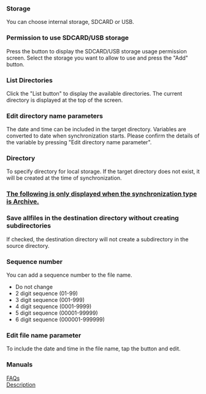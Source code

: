 ### Storage  

You can choose internal storage, SDCARD or USB.   

### Permission to use SDCARD/USB storage  

Press the button to display the SDCARD/USB storage usage permission screen. Select the storage you want to allow to use and press the "Add" button.   

### List Directories  

Click the "List button" to display the available directories. The current directory is displayed at the top of the screen.  

### Edit directory name parameters  
The date and time can be included in the target directory. Variables are converted to date when synchronization starts. Please confirm the details of the variable by pressing "Edit directory name parameter".  

### Directory  
To specify directory for local storage. If the target directory does not exist, it will be created at the time of synchronization.  

### <u>The following is only displayed when the synchronization type is Archive.</u>  
### Save allfiles in the destination directory without creating subdirectories  
If checked, the destination directory will not create a subdirectory in the source directory.  

### Sequence number  

You can add a sequence number to the file name.  

- Do not change  
- 2 digit sequence (01-99)  
- 3 digit sequence (001-999)  
- 4 digit sequence (0001-9999)  
- 5 digit sequence (00001-99999)  
- 6 digit sequence (000001-999999)  

### Edit file name parameter  

To include the date and time in the file name, tap the button and edit.  

### Manuals  
[FAQs](https://sentaroh.github.io/Documents/SMBSync3/SMBSync3_FAQ_EN.htm)  
[Description](https://sentaroh.github.io/Documents/SMBSync3/SMBSync3_Desc_EN.htm)  
